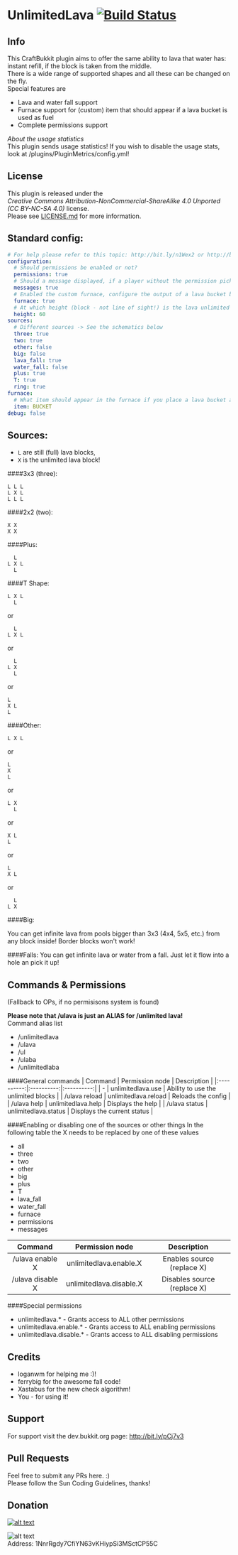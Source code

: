 # UnlimitedLava [![Build Status](http://ci.dustplanet.de/job/UnlimitedLava/badge/icon)](http://ci.dustplanet.de/job/UnlimitedLava/)

## Info
This CraftBukkit plugin aims to offer the same ability to lava that water has:  
instant refill, if the block is taken from the middle.  
There is a wide range of supported shapes and all these can be changed on the fly.  
Special features are
* Lava and water fall support
* Furnace support for (custom) item that should appear if a lava bucket is used as fuel
* Complete permissions support

*About the usage statistics*  
This plugin sends usage statistics! If you wish to disable the usage stats, look at /plugins/PluginMetrics/config.yml!

## License
This plugin is released under the  
*Creative Commons Attribution-NonCommercial-ShareAlike 4.0 Unported (CC BY-NC-SA 4.0)* license.  
Please see [LICENSE.md](LICENSE.md) for more information.

## Standard config:
````yaml
# For help please refer to this topic: http://bit.ly/n1Wex2 or http://bit.ly/pCj7v3
configuration:
  # Should permissions be enabled or not?
  permissions: true
  # Should a message displayed, if a player without the permission picks up lava?
  messages: true
  # Enabled the custom furnace, configure the output of a lava bucket below
  furnace: true
  # At which height (block - not line of sight!) is the lava unlimited
  height: 60
sources:
  # Different sources -> See the schematics below
  three: true
  two: true
  other: false
  big: false
  lava_fall: true
  water_fall: false
  plus: true
  T: true
  ring: true
furnace:
  # What item should appear in the furnace if you place a lava bucket as the fuel?
  item: BUCKET
debug: false
````

## Sources:
* `L` are still (full) lava blocks,
* `X` is the unlimited lava block!

####3x3 (three):
````
L L L
L X L
L L L
````

####2x2 (two):
````
X X
X X
````

####Plus:
````
  L
L X L
  L
````

####T Shape:
````
L X L
  L
````
or
````
  L
L X L
````
or
````
  L
L X
  L
````
or
````
L
X L
L
````

####Other:
````
L X L
````
or
````
L
X
L
````
or
````
L X
  L
````
or
````
X L
L
````
or
````
L
X L
````
or
````
  L
L X
````

####Big:

You can get infinite lava from pools bigger than 3x3 (4x4, 5x5, etc.) from any block inside!
Border blocks won't work!

####Falls:
You can get infinite lava or water from a fall. Just let it flow into a hole an pick it up!

## Commands & Permissions
(Fallback to OPs, if no permisisons system is found)

**Please note that __/ulava is just an ALIAS for /unlimited lava__!**  
Command alias list
* /unlimitedlava
* /ulava
* /ul
* /ulaba
* /unlimitedlaba

####General commands
| Command | Permission node | Description |
|:----------:|:----------:|:----------:|
| - | unlimitedlava.use | Ability to use the unlimited blocks |
| /ulava reload | unlimitedlava.reload | Reloads the config |
| /ulava help | unlimitedlava.help | Displays the help |
| /ulava status | unlimitedlava.status | Displays the current status |

####Enabling or disabling one of the sources or other things
In the following table the X needs to be replaced by one of these values
* all
* three
* two
* other
* big
* plus
* T
* lava_fall
* water_fall
* furnace
* permissions
* messages

| Command | Permission node | Description |
|:----------:|:----------:|:----------:|
| /ulava enable X | unlimitedlava.enable.X | Enables source (replace X) |
| /ulava disable X | unlimitedlava.disable.X | Disables source (replace X) |

####Special permissions
* unlimitedlava.* - Grants access to ALL other permissions
* unlimitedlava.enable.* - Grants access to ALL enabling permissions
* unlimitedlava.disable.* - Grants access to ALL disabling permissions

## Credits
* loganwm for helping me :)!
* ferrybig for the awesome fall code!
* Xastabus for the new check algorithm!
* You - for using it!

## Support
For support visit the dev.bukkit.org page: http://bit.ly/pCj7v3

## Pull Requests
Feel free to submit any PRs here. :)  
Please follow the Sun Coding Guidelines, thanks!

## Donation
[![alt text](https://www.paypalobjects.com/en_US/i/btn/btn_donateCC_LG.gif "Donation via PayPal")](https://www.paypal.com/cgi-bin/webscr?cmd=_s-xclick&hosted_button_id=T9TEV7Q88B9M2)

![alt text](https://dl.dropboxusercontent.com/u/26476995/bitcoin_logo.png "Donation via BitCoins")  
Address: 1NnrRgdy7CfiYN63vKHiypSi3MSctCP55C

